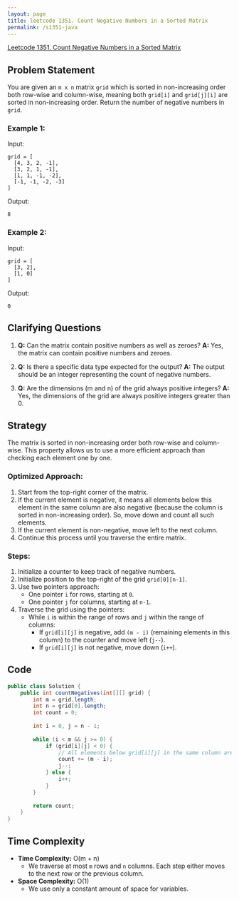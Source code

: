 ```yaml
---
layout: page
title: leetcode 1351. Count Negative Numbers in a Sorted Matrix
permalink: /s1351-java
---
```

[Leetcode 1351. Count Negative Numbers in a Sorted Matrix](https://algoadvance.github.io/algoadvance/l1351)
## Problem Statement
You are given an `m x n` matrix `grid` which is sorted in non-increasing order both row-wise and column-wise, meaning both `grid[i]` and `grid[j][i]` are sorted in non-increasing order. Return the number of negative numbers in `grid`.

### Example 1:
Input:
```
grid = [
  [4, 3, 2, -1],
  [3, 2, 1, -1],
  [1, 1, -1, -2],
  [-1, -1, -2, -3]
]
```
Output:
```
8
```

### Example 2:
Input:
```
grid = [
  [3, 2],
  [1, 0]
]
```
Output:
```
0
```

## Clarifying Questions
1. **Q:** Can the matrix contain positive numbers as well as zeroes?
   **A:** Yes, the matrix can contain positive numbers and zeroes.
   
2. **Q:** Is there a specific data type expected for the output?
   **A:** The output should be an integer representing the count of negative numbers.

3. **Q:** Are the dimensions (m and n) of the grid always positive integers?
   **A:** Yes, the dimensions of the grid are always positive integers greater than 0.

## Strategy
The matrix is sorted in non-increasing order both row-wise and column-wise. This property allows us to use a more efficient approach than checking each element one by one.

### Optimized Approach:
1. Start from the top-right corner of the matrix.
2. If the current element is negative, it means all elements below this element in the same column are also negative (because the column is sorted in non-increasing order). So, move down and count all such elements.
3. If the current element is non-negative, move left to the next column.
4. Continue this process until you traverse the entire matrix.

### Steps:
1. Initialize a counter to keep track of negative numbers.
2. Initialize position to the top-right of the grid `grid[0][n-1]`.
3. Use two pointers approach:
   - One pointer `i` for rows, starting at `0`.
   - One pointer `j` for columns, starting at `n-1`.
4. Traverse the grid using the pointers:
   - While `i` is within the range of rows and `j` within the range of columns:
     - If `grid[i][j]` is negative, add `(m - i)` (remaining elements in this column) to the counter and move left (`j--`).
     - If `grid[i][j]` is not negative, move down (`i++`).

## Code
```java
public class Solution {
    public int countNegatives(int[][] grid) {
        int m = grid.length;
        int n = grid[0].length;
        int count = 0;
        
        int i = 0, j = n - 1;
        
        while (i < m && j >= 0) {
            if (grid[i][j] < 0) {
                // All elements below grid[i][j] in the same column are negative
                count += (m - i);
                j--;
            } else {
                i++;
            }
        }
        
        return count;
    }
}
```

## Time Complexity
- **Time Complexity:** O(m + n)
  - We traverse at most `m` rows and `n` columns. Each step either moves to the next row or the previous column.
- **Space Complexity:** O(1)
  - We use only a constant amount of space for variables.